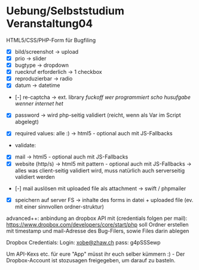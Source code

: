 Uebung/Selbststudium Veranstaltung04
===============

HTML5/CSS/PHP-Form für Bugfiling


* [x] bild/screenshot -> upload
* [x] prio -> slider
* [x] bugtype -> dropdown
* [x] rueckruf erforderlich -> 1 checkbox
* [x] reproduzierbar -> radio
* [x] datum -> datetime
* [-] re-captcha -> ext. library *fuckoff wer programmiert scho husufgabe wenner internet het*
* [x] password -> wird php-seitig validiert (reicht, wenn als Var im Script abgelegt)

* [x] required values: alle :) -> html5 - optional auch mit JS-Fallbacks

* validate:
* [x] mail -> html5 - optional auch mit JS-Fallbacks
* [x] website (http/s) -> html5 mit pattern - optional auch mit JS-Fallbacks
-> alles was client-seitig validiert wird, muss natürlich auch serverseitig validiert werden

* [-] mail auslösen mit uploaded file als attachment -> swift / phpmailer

* [x] speichern auf server FS -> inhalte des forms in datei + uploaded file (ev. mit einer sinnvollen ordner-struktur)

advanced++:
anbindung an dropbox API mit (credentials folgen per mail):
https://www.dropbox.com/developers/core/start/php
soll Ordner erstellen mit timestamp und mail-Adresse des Bug-Filers, sowie Files darin ablegen


Dropbox Credentials: 
Login: xobe@zhaw.ch
pass: g4pSSSewp

Um API-Kexs etc. für eure "App" müsst ihr euch selber kümmern :) - Der Dropbox-Account ist stozusagen freigegeben, um darauf zu basteln. 